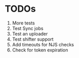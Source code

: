 # TODOs


1. More tests
1. Test Sync jobs
1. Test an uploader
1. Test shifter support
1. Add timeouts for NJS checks
1. Check for token expiration
